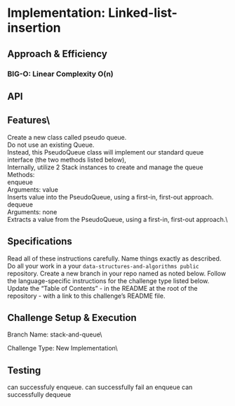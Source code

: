# Implementation: Linked-list-insertion

## Approach & Efficiency

<!-- What approach did you take? Why? What is the Big O space/time for this approach? -->

### BIG-O: Linear Complexity O(n)

## API

## Features\

Create a new class called pseudo queue.\
Do not use an existing Queue.\
Instead, this PseudoQueue class will implement our standard queue interface (the two methods listed below),\
Internally, utilize 2 Stack instances to create and manage the queue\
Methods:\
enqueue\
Arguments: value\
Inserts value into the PseudoQueue, using a first-in, first-out approach.\
dequeue\
Arguments: none\
Extracts a value from the PseudoQueue, using a first-in, first-out approach.\

## Specifications

Read all of these instructions carefully.
Name things exactly as described.
Do all your work in a your `data-structures-and-algorithms public` repository.
Create a new branch in your repo named as noted below.
Follow the language-specific instructions for the challenge type listed below.
Update the “Table of Contents” - in the README at the root of the repository - with a link to this challenge’s README file.

## Challenge Setup & Execution

Branch Name: stack-and-queue\

Challenge Type: New Implementation\

## Testing

can successfuly enqueue.
can successfully fail an enqueue
can successfully dequeue
